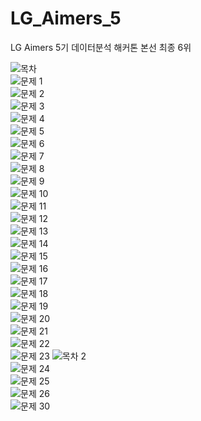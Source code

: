# LG_Aimers_5
LG Aimers 5기 데이터분석 해커톤 본선 최종 6위

![목차](목차.jpg)  
![문제 1](문제.jpg)  
![문제 2](문제%20(2).jpg)  
![문제 3](문제%20(3).jpg)  
![문제 4](문제%20(4).jpg)  
![문제 5](문제%20(5).jpg)  
![문제 6](문제%20(6).jpg)  
![문제 7](문제%20(7).jpg)  
![문제 8](문제%20(8).jpg)  
![문제 9](문제%20(9).jpg)  
![문제 10](문제%20(10).jpg)  
![문제 11](문제%20(11).jpg)  
![문제 12](문제%20(12).jpg)  
![문제 13](문제%20(13).jpg)  
![문제 14](문제%20(14).jpg)  
![문제 15](문제%20(15).jpg)  
![문제 16](문제%20(16).jpg)  
![문제 17](문제%20(17).jpg)  
![문제 18](문제%20(18).jpg)  
![문제 19](문제%20(19).jpg)  
![문제 20](문제%20(20).jpg)  
![문제 21](문제%20(21).jpg)  
![문제 22](문제%20(22).jpg)  
![문제 23](문제%20(23).jpg) 
![목차 2](목차%20(2).jpg)  
![문제 24](문제%20(24).jpg)  
![문제 25](문제%20(25).jpg)  
![문제 26](문제%20(26).jpg)  
![문제 30](30.jpg)
